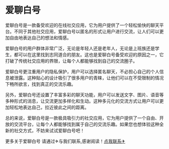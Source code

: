 # 爱聊白号

爱聊白号是一款备受欢迎的在线社交应用，它为用户提供了一个轻松愉快的聊天平台。不同于其他社交应用，爱聊白号以匿名的形式让用户进行交流，让人们可以更加自由地表达自己的想法和情感。

爱聊白号的用户群体非常广泛，无论是年轻人还是老年人，无论是上班族还是学生，都可以在这里找到志同道合的朋友。这也是爱聊白号备受欢迎的原因之一，它打破了传统社交应用的界限，让每个人都能够找到自己的交流圈子。

爱聊白号更注重用户的隐私保护，用户可以选择匿名聊天，不必担心自己的个人信息被泄露。这种贴心的设计吸引了很多用户的青睐，让他们可以在不受限制的情况下畅所欲言，找到真正的交流乐趣。

另外，爱聊白号还设置了丰富多彩的聊天功能，用户可以发送文字、图片、语音等多种形式的消息，让交流更加多样化和生动。这种多元化的交流方式让用户可以更加轻松地表达自己，拉近彼此之间的距离。

总的来说，爱聊白号是一款极具吸引力的社交应用，它为用户提供了一个自由、开放的交流平台，让每个人都能够找到属于自己的交流乐趣。如果您也想体验这种全新的社交方式，不妨来试试爱聊白号吧！

更多关于爱聊白号 请通过✈与我们联系,感谢阅读！[点我联系✈](https://img.k02.cc)